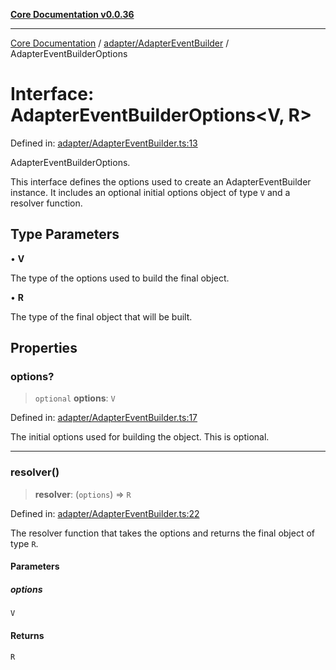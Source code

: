 [**Core Documentation v0.0.36**](../../../README.md)

***

[Core Documentation](../../../modules.md) / [adapter/AdapterEventBuilder](../README.md) / AdapterEventBuilderOptions

# Interface: AdapterEventBuilderOptions\<V, R\>

Defined in: [adapter/AdapterEventBuilder.ts:13](https://github.com/stonemjs/core/blob/9f959fbf0878444ad50749e09c8b1ee612a83d71/src/adapter/AdapterEventBuilder.ts#L13)

AdapterEventBuilderOptions.

This interface defines the options used to create an AdapterEventBuilder instance.
It includes an optional initial options object of type `V` and a resolver function.

## Type Parameters

• **V**

The type of the options used to build the final object.

• **R**

The type of the final object that will be built.

## Properties

### options?

> `optional` **options**: `V`

Defined in: [adapter/AdapterEventBuilder.ts:17](https://github.com/stonemjs/core/blob/9f959fbf0878444ad50749e09c8b1ee612a83d71/src/adapter/AdapterEventBuilder.ts#L17)

The initial options used for building the object. This is optional.

***

### resolver()

> **resolver**: (`options`) => `R`

Defined in: [adapter/AdapterEventBuilder.ts:22](https://github.com/stonemjs/core/blob/9f959fbf0878444ad50749e09c8b1ee612a83d71/src/adapter/AdapterEventBuilder.ts#L22)

The resolver function that takes the options and returns the final object of type `R`.

#### Parameters

##### options

`V`

#### Returns

`R`
